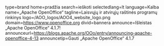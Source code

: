 type=brand
home=pradžia
search=ieškoti
selectedlang=lt
language=Kalba
name=„Apache OpenOffice“
tagline=Laisvųjų ir atvirųjų raštinės programų rinkinys
logo=/AOO_logos/AOO4_website_logo.png
domain=https://www.openoffice.org
divid=bannera
announce=Išleistas „Apache OpenOffice“ 4.1.7!
announceurl=https://blogs.apache.org/OOo/entry/announcing-apache-openoffice-4-13
announcetip=Gauti „Apache OpenOffice“ 4.1.7
~~~~~~
~~~~~~
